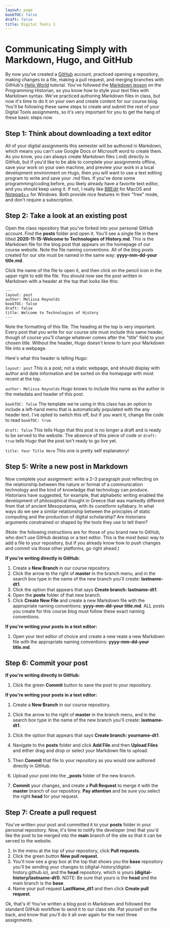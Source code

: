 ```yaml
---
layout: page
bookTOC: false
draft: false
title: Digital Tools 1
---
```

# Communicating Simply with Markdown, Hugo, and GitHub
By now you've created a [GitHub](https://github.com) account, practiced opening a repository, making changes to a file, making a pull request, and merging branches with GitHub's [Hello World](https://guides.github.com/activities/hello-world/) tutorial. You've followed the [Markdown lesson](https://programminghistorian.org/en/lessons/getting-started-with-markdown) on the Programming Historian, so you know how to style your text files with Markdown syntax. We've practiced authoring Markdown files in class, but now it's time to do it on your own and create content for our course blog. You'll be following these same steps to create and submit the rest of your Digital Tools assignments, so it's very important for you to get the hang of these basic steps now.

## Step 1: Think about downloading a text editor

All of your digital assignments this semester will be authored in Markdown, which means 
you can't use Google Docs or Microsoft word to create them. As you know, you can always 
create Markdown files (.md) directly in GitHub, but if you'd like to be able to complete 
your assignments offline, save your work on your own machine, and preview your work in a 
local development environment on Hugo, then you will want to use a text editing program to 
write and save your .md files. If you've done some programming/coding 
before, you likely already have a favorite text editor, and you should keep using it. If not, 
I really like [BBEdit](https://www.barebones.com/products/bbedit/) for MacOS 
and [Notepad++](https://notepad-plus-plus.org) for Windows. Both provide nice features in their
"free" mode, and don't require a subscription.

## Step 2: Take a look at an existing post

Open the class repository that you've forked into your personal GitHub account. Find the **posts** 
folder and open it. You'll see a single file in there titled **2020-11-15-Welcome to Technologies of History.md**. 
This is the Markdown file for the blog post that appears on the homepage of our course website. 
Note the file naming conventions. All of the blog posts created for our site must be named 
in the same way: **yyyy-mm-dd-your title.md**.

Click the name of the file to open it, and then click on the pencil icon in the upper right 
to edit the file. You should now see the post written in Markdown with a header at the top 
that looks like this:

 ```
 ---
 layout: post
 author: Melissa Reynolds
 bookTOC: false
 draft: false
 title: Welcome to Technologies of History
 ---
 ```

Note the formatting of this file. The heading at the top is very important. Every post that 
you write for our course site must include this same header, though of course you'll change 
whatever comes after the "title" field to your chosen title. Without the header, Hugo 
doesn't know to turn your Markdown file into a webpage.

Here's what this header is telling Hugo:

``layout: post``  This is a post, not a static webpage, and should display with author and date information and be sorted on the homepage with most recent at the top.  

``author: Melissa Reynolds``  Hugo knows to include this name as the author in the metadata and header of this post.  

``bookTOC: false`` The template we're using in this class has an option to include a left-hand menu that is automatically populated with the any header text. I've opted to switch this off, but if you want it, change the code to read ``bookTOC: true``  

``draft: false`` This tells Hugo that this post is no longer a draft and is ready to be served to the website. The absence of this piece of code or ``draft: true`` tells Hugo that the post isn't ready to go live yet.  

``title: Your Title Here`` This one is pretty self explanatory!


## Step 5: Write a new post in Markdown

Now complete your assignment: write a 2–3 paragraph post reflecting on the relationship between the
nature or format of a communication technology and the kind of knowledge that technology can
produce. Historians have suggested, for example, that alphabetic writing enabled 
the development of philosophical thought in Greece that was markedly different from that of ancient
Mesopotamia, with its cuneiform syllabary. In what ways do we see a similar relationship between
the principles of static computing and the production of digital scholarship? Are historians
arguments constrained or shaped by the tools they use to tell them?


(Note: the following instructions are for those of you brand new to GitHub, who don't use 
GitHub desktop or a text editor. This is the *most basic* 
way to add a file to your repository, but if you already know how to push changes and commit 
via those other platforms, go right ahead.)

__If you're writing directly in GitHub:__
1. Create a **New Branch** in our course repository. 
2. Click the arrow to the right of **master** in the branch menu, and in the search box type in the name of the new branch you'll create: **lastname-dt1**.
3. Click the option that appears that says **Create branch: lastname-dt1**.
4. Open the **posts** folder of that new branch. 
5. Click **Create New File** and create a new Markdown file with the appropriate naming conventions: **yyyy-mm-dd-your title.md**.
ALL posts you create for this course blog must follow these exact naming conventions.

__If you're writing your posts in a text editor:__
1. Open your text editor of choice and create a new reate a new Markdown file with the appropriate naming conventions: **yyyy-mm-dd-your title.md**. 


## Step 6: Commit your post

__If you're writing directly in GitHub:__
1. Click the green **Commit** button to save the post to your repository. 

__If you're writing your posts in a text editor:__
1. Create a **New Branch** in our course repository. 
2. Click the arrow to the right of **master** in the branch menu, and in the search box type in the name of the new branch you'll create: **lastname-dt1**. 
3. Click the option that appears that says **Create branch: yourname-dt1**.
4. Navigate to the **posts** folder and click **Add File** and then **Upload Files** and either drag and drop or select your Markdown file to upload. 
5. Then **Commit** that file to your repository as you would one authored directly in GitHub.

4. Upload your post into the **_posts** folder of the new branch. 
5. **Commit** your changes, and create a **Pull Request** to merge it with the **master** branch of our repository. **Pay attention** and be sure you select the right **head** for your request.



## Step 7: Create a pull request

You've written your post and committed it to your **posts** folder in your personal repository. 
Now, it's time to notify the developer (me) that you'd like the post to be merged into the **main** branch of the
site so that it can be served to the website.

1. In the menu at the top of your repository, click **Pull requests**. 
2. Click the green button **New pull request**. 
3. You'll now see a gray box at the top that shows you the **base** repository you'll be sending your changes to (digital-history/digital-history.github.io), and the **head** repository, which is yours **(digital-history/lastname-dt1)**. NOTE: Be sure that yours is the **head** and the main branch is the **base**.
4. Name your pull request **LastName_dt1** and then click **Create pull request**.

Ok, that's it! You've written a blog post in Markdown and followed the standard GitHub workflow to send it to our class site. Pat yourself on the back, and know that you'll do it all over again for the next three assignments.
